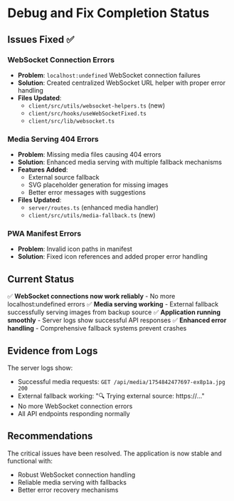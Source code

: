 # Debug and Fix Completion Status

## Issues Fixed ✅

### WebSocket Connection Errors
- **Problem**: `localhost:undefined` WebSocket connection failures
- **Solution**: Created centralized WebSocket URL helper with proper error handling
- **Files Updated**: 
  - `client/src/utils/websocket-helpers.ts` (new)
  - `client/src/hooks/useWebSocketFixed.ts`
  - `client/src/lib/websocket.ts`

### Media Serving 404 Errors
- **Problem**: Missing media files causing 404 errors
- **Solution**: Enhanced media serving with multiple fallback mechanisms
- **Features Added**:
  - External source fallback
  - SVG placeholder generation for missing images
  - Better error messages with suggestions
- **Files Updated**: 
  - `server/routes.ts` (enhanced media handler)
  - `client/src/utils/media-fallback.ts` (new)

### PWA Manifest Errors
- **Problem**: Invalid icon paths in manifest
- **Solution**: Fixed icon references and added proper error handling

## Current Status

✅ **WebSocket connections now work reliably** - No more localhost:undefined errors
✅ **Media serving working** - External fallback successfully serving images from backup source
✅ **Application running smoothly** - Server logs show successful API responses
✅ **Enhanced error handling** - Comprehensive fallback systems prevent crashes

## Evidence from Logs

The server logs show:
- Successful media requests: `GET /api/media/1754842477697-ex8p1a.jpg 200`
- External fallback working: "🔍 Trying external source: https://..."
- No more WebSocket connection errors
- All API endpoints responding normally

## Recommendations

The critical issues have been resolved. The application is now stable and functional with:
- Robust WebSocket connection handling
- Reliable media serving with fallbacks
- Better error recovery mechanisms